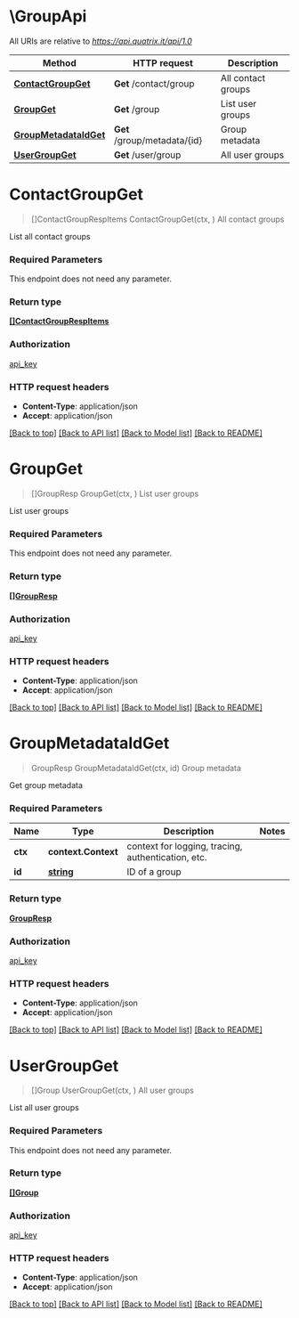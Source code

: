 # \GroupApi

All URIs are relative to *https://api.quatrix.it/api/1.0*

Method | HTTP request | Description
------------- | ------------- | -------------
[**ContactGroupGet**](GroupApi.md#ContactGroupGet) | **Get** /contact/group | All contact groups
[**GroupGet**](GroupApi.md#GroupGet) | **Get** /group | List user groups
[**GroupMetadataIdGet**](GroupApi.md#GroupMetadataIdGet) | **Get** /group/metadata/{id} | Group metadata
[**UserGroupGet**](GroupApi.md#UserGroupGet) | **Get** /user/group | All user groups


# **ContactGroupGet**
> []ContactGroupRespItems ContactGroupGet(ctx, )
All contact groups

List all contact groups 

### Required Parameters
This endpoint does not need any parameter.

### Return type

[**[]ContactGroupRespItems**](ContactGroupRespItems.md)

### Authorization

[api_key](../README.md#api_key)

### HTTP request headers

 - **Content-Type**: application/json
 - **Accept**: application/json

[[Back to top]](#) [[Back to API list]](../README.md#documentation-for-api-endpoints) [[Back to Model list]](../README.md#documentation-for-models) [[Back to README]](../README.md)

# **GroupGet**
> []GroupResp GroupGet(ctx, )
List user groups

List user groups 

### Required Parameters
This endpoint does not need any parameter.

### Return type

[**[]GroupResp**](GroupResp.md)

### Authorization

[api_key](../README.md#api_key)

### HTTP request headers

 - **Content-Type**: application/json
 - **Accept**: application/json

[[Back to top]](#) [[Back to API list]](../README.md#documentation-for-api-endpoints) [[Back to Model list]](../README.md#documentation-for-models) [[Back to README]](../README.md)

# **GroupMetadataIdGet**
> GroupResp GroupMetadataIdGet(ctx, id)
Group metadata

Get group metadata 

### Required Parameters

Name | Type | Description  | Notes
------------- | ------------- | ------------- | -------------
 **ctx** | **context.Context** | context for logging, tracing, authentication, etc.
  **id** | [**string**](.md)| ID of a group | 

### Return type

[**GroupResp**](GroupResp.md)

### Authorization

[api_key](../README.md#api_key)

### HTTP request headers

 - **Content-Type**: application/json
 - **Accept**: application/json

[[Back to top]](#) [[Back to API list]](../README.md#documentation-for-api-endpoints) [[Back to Model list]](../README.md#documentation-for-models) [[Back to README]](../README.md)

# **UserGroupGet**
> []Group UserGroupGet(ctx, )
All user groups

List all user groups 

### Required Parameters
This endpoint does not need any parameter.

### Return type

[**[]Group**](Group.md)

### Authorization

[api_key](../README.md#api_key)

### HTTP request headers

 - **Content-Type**: application/json
 - **Accept**: application/json

[[Back to top]](#) [[Back to API list]](../README.md#documentation-for-api-endpoints) [[Back to Model list]](../README.md#documentation-for-models) [[Back to README]](../README.md)

